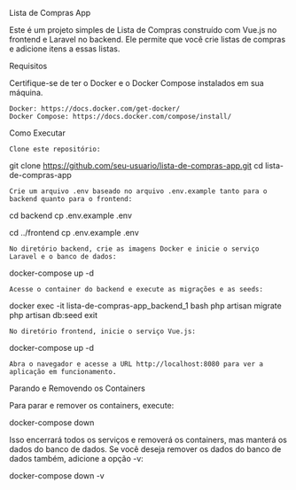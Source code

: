 Lista de Compras App

Este é um projeto simples de Lista de Compras construído com Vue.js no frontend e Laravel no backend. Ele permite que você crie listas de compras e adicione itens a essas listas.

Requisitos

Certifique-se de ter o Docker e o Docker Compose instalados em sua máquina.

    Docker: https://docs.docker.com/get-docker/
    Docker Compose: https://docs.docker.com/compose/install/

Como Executar

    Clone este repositório:


git clone https://github.com/seu-usuario/lista-de-compras-app.git
cd lista-de-compras-app

    Crie um arquivo .env baseado no arquivo .env.example tanto para o backend quanto para o frontend:


cd backend
cp .env.example .env

cd ../frontend
cp .env.example .env

    No diretório backend, crie as imagens Docker e inicie o serviço Laravel e o banco de dados:



docker-compose up -d

    Acesse o container do backend e execute as migrações e as seeds:


docker exec -it lista-de-compras-app_backend_1 bash
php artisan migrate
php artisan db:seed
exit

    No diretório frontend, inicie o serviço Vue.js:


docker-compose up -d

    Abra o navegador e acesse a URL http://localhost:8080 para ver a aplicação em funcionamento.

Parando e Removendo os Containers

Para parar e remover os containers, execute:


docker-compose down

Isso encerrará todos os serviços e removerá os containers, mas manterá os dados do banco de dados. Se você deseja remover os dados do banco de dados também, adicione a opção -v:


docker-compose down -v
